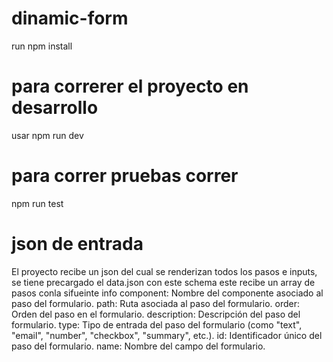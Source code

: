 # dinamic-form
run npm install
# para correrer el proyecto en desarrollo
usar npm run dev
# para correr pruebas correr
npm run test
# json de entrada
El proyecto recibe un json del cual se renderizan todos los pasos e inputs, se tiene precargado el data.json con este schema
este recibe un array de pasos conla sifueinte info
component: Nombre del componente asociado al paso del formulario.
path: Ruta asociada al paso del formulario.
order: Orden del paso en el formulario.
description: Descripción del paso del formulario.
type: Tipo de entrada del paso del formulario (como "text", "email", "number", "checkbox", "summary", etc.).
id: Identificador único del paso del formulario.
name: Nombre del campo del formulario.
